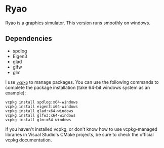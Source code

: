 # Ryao
Ryao is a graphics simulator. This version runs smoothly on windows.

## Dependencies
- spdlog
- Eigen3
- glad
- glfw
- glm

I use [`vcpkg`](https://github.com/microsoft/vcpkg) to manage packages.
You can use the following commands to complete the package installation (take 64-bit windows system as an example):
```shell
vcpkg install spdlog:x64-windows
vcpkg install eigen3:x64-windows
vcpkg install glad:x64-windows
vcpkg install glfw3:x64-windows
vcpkg install glm:x64-windows
```
If you haven't installed vcpkg, or don't know how to use vcpkg-managed libraries in Visual Studio's CMake projects, be sure to check the official vcpkg documentation.
